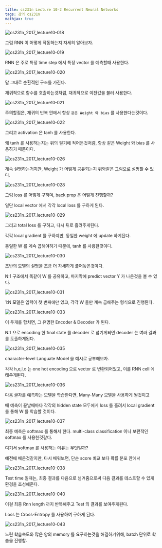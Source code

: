 ```yaml
---
title: cs231n Lecture 10-2 Recurrent Neural Networks
tags: 강의 cs231n
mathjax: true
---
```





![cs231n_2017_lecture10-018](https://strutive07.github.io/assets/images/til_images/images/cs231n_2017_lecture10-018.jpg)



그럼 RNN 이 어떻게 작동하는지 자세히 알아보자.



![cs231n_2017_lecture10-019](https://strutive07.github.io/assets/images/til_images/images/cs231n_2017_lecture10-019.jpg)



RNN 은 주로 특정 time step 에서 특정 vector 를 예측할때 사용한다.



![cs231n_2017_lecture10-020](https://strutive07.github.io/assets/images/til_images/images/cs231n_2017_lecture10-020.jpg)

말 그대로 순환적인 구조를 가진다.

재귀적으로 함수를 호출하는것처럼, 재귀적으로 이전값을 불러 사용한다.



![cs231n_2017_lecture10-021](https://strutive07.github.io/assets/images/til_images/images/cs231n_2017_lecture10-021.jpg)



주의할점은, 재귀의 반복 안에서 항상 `같은 Weight 와 bias` 를 사용한다는것이다.



![cs231n_2017_lecture10-022](https://strutive07.github.io/assets/images/til_images/images/cs231n_2017_lecture10-022.jpg)

그리고 activation 은 tanh 를 사용한다.

왜 tanh 를 사용하는지는 위의 필기에 적어둔것처럼, 항상 같은 Weight 와 bias 를 사용하기 때문이다.





![cs231n_2017_lecture10-026](https://strutive07.github.io/assets/images/til_images/images/cs231n_2017_lecture10-026.jpg)

계속 설명하는거지만, Weight 가 어떻게 공유되는지 위와같은 그림으로 설명할 수 있다.

![cs231n_2017_lecture10-028](https://strutive07.github.io/assets/images/til_images/images/cs231n_2017_lecture10-028.jpg)

그럼 loss 를 어떻게 구하며, back prop 은 어떻게 진행할까?

일단 local vector 에서 각각 local loss  를 구하게 된다.



![cs231n_2017_lecture10-029](https://strutive07.github.io/assets/images/til_images/images/cs231n_2017_lecture10-029.jpg)

그리고 total loss 를 구하고, 다시 뒤로 흘려주게된다.

각각 local gradient 를 구하지만, 동일한 weight 에 update 하게된다.

동일한 W 를 계속 곱해야하기 때문에, tanh 를 사용한것이다.



![cs231n_2017_lecture10-030](https://strutive07.github.io/assets/images/til_images/images/cs231n_2017_lecture10-030.jpg)

초반의 모델의 설명을 조금 더 자세하게 풀어놓은것이다.

N:1 구조에서 똑같이 W 를 공유하고, 마지막에 predict vector Y 가 나온것을 볼 수 있다.

![cs231n_2017_lecture10-031](https://strutive07.github.io/assets/images/til_images/images/cs231n_2017_lecture10-031.jpg)

1:N 모델은 입력이 첫 번째에만 있고, 각각 W 들만 계속 곱해주는 형식으로 진행된다.



![cs231n_2017_lecture10-033](https://strutive07.github.io/assets/images/til_images/images/cs231n_2017_lecture10-033.jpg)

이 두개를 합치면, 그 유명한 Encoder & Decoder 가 된다.

N:1 으로 encoding 한 final state 를 decoder 로 넘기게되면 decoder 는 여러 결과를 도출하게된다.

![cs231n_2017_lecture10-035](https://strutive07.github.io/assets/images/til_images/images/cs231n_2017_lecture10-035.jpg)

character-level Languate Model 을 예시로 공부해보자.

각각 h,e,l,o 는 one hot encoding 으로 vector 로 변환되어있고, 이를 RNN cell 에 태우게된다.



![cs231n_2017_lecture10-036](https://strutive07.github.io/assets/images/til_images/images/cs231n_2017_lecture10-036.jpg)

다음 글자를 예측하는 모델을 학습한다면, Many-Many 모델을 사용하게 될것이고

매 예측이 끝날때마다 각각의 hidden state 모두에게 loss 를 흘려서 local gradient 를 통해 W 를 학습할 것이다.



![cs231n_2017_lecture10-037](https://strutive07.github.io/assets/images/til_images/images/cs231n_2017_lecture10-037.jpg)

최종 예측은 softmax 를 통해서 한다. multi-class classification 이니 보편적인 softmax 를 사용한것같다.

여기서 softmax 를 사용하는 이유는 무엇일까?

예전에 배운것같지만, 다시 배워보면, 단순 score 비교 보다 확률 분포 안에서 



![cs231n_2017_lecture10-038](https://strutive07.github.io/assets/images/til_images/images/cs231n_2017_lecture10-038.jpg)

Test time 일때는, 최종 결과를 다음으로 넘겨줌으로써 다음 결과를 테스트할 수 있게 환경을 조성해준다.

![cs231n_2017_lecture10-040](https://strutive07.github.io/assets/images/til_images/images/cs231n_2017_lecture10-040.jpg)

이걸 최종 Rnn length 까지 반복해주고 Test 의 결과를 보여주게된다.

Loss 는 Cross-Entropy 를 사용하여 구하게 된다.





![cs231n_2017_lecture10-043](https://strutive07.github.io/assets/images/til_images/images/cs231n_2017_lecture10-043.jpg)

느린 학습속도와 많은 양의 memory 를 요구하는것을 해결하기위해, batch 단위로 학습을 진행함.

